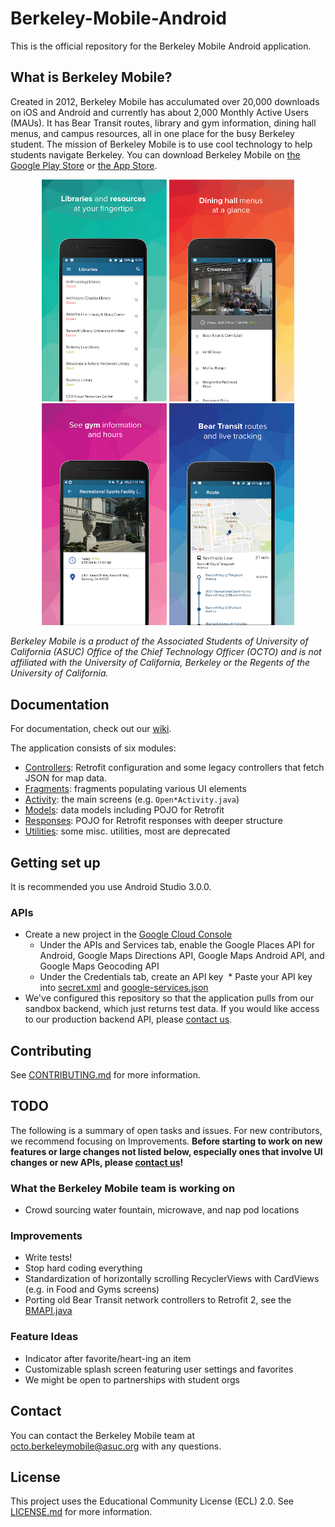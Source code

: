 # Berkeley-Mobile-Android

This is the official repository for the Berkeley Mobile Android application.

## What is Berkeley Mobile?

Created in 2012, Berkeley Mobile has acculumated over 20,000 downloads on iOS and Android and currently has about 2,000 Monthly Active Users (MAUs). It has Bear Transit routes, library and gym information, dining hall menus, and campus resources, all in one place for the busy Berkeley student. The mission of Berkeley Mobile is to use cool technology to help students navigate Berkeley. You can download Berkeley Mobile on [the Google Play Store](https://play.google.com/store/apps/details?id=com.asuc.asucmobile&hl=en_US) or [the App Store](https://itunes.apple.com/us/app/berkeley-mobile/id912243518?mt=8).

<p align="center">
  <img src="/app_preview_images/screen1.png" width="200"/>
  <img src="/app_preview_images/screen2.png" width="200"/>
  <img src="/app_preview_images/screen3.png" width="200"/>
  <img src="/app_preview_images/screen4.png" width="200"/>
</p>

*Berkeley Mobile is a product of the Associated Students of University of California (ASUC) Office of the Chief Technology Officer (OCTO) and is not affiliated with the University of California, Berkeley or the Regents of the University of California.*

## Documentation

For documentation, check out our [wiki](https://github.com/asuc-octo/asuc-android/wiki).

The application consists of six modules:
* [Controllers](app/src/main/java/com/asuc/asucmobile/controllers): Retrofit configuration and some 
legacy controllers that fetch JSON for map data.
* [Fragments](app/src/main/java/com/asuc/asucmobile/fragments): fragments populating various UI elements
* [Activity](app/src/main/java/com/asuc/asucmobile/main): the main screens (e.g. `Open*Activity.java`) 
* [Models](app/src/main/java/com/asuc/asucmobile/models): data models including POJO for Retrofit
* [Responses](app/src/main/java/com/asuc/asucmobile/models/responses): POJO for Retrofit responses with deeper
structure
* [Utilities](app/src/main/java/com/asuc/asucmobile/utilities): some misc. utilities, most are deprecated

## Getting set up

It is recommended you use Android Studio 3.0.0.

### APIs

* Create a new project in the [Google Cloud Console](https://console.cloud.google.com)
  * Under the APIs and Services tab, enable the Google Places API for Android, Google Maps Directions API, Google Maps Android API, and Google Maps Geocoding API
  * Under the Credentials tab, create an API key
  * Paste your API key into [secret.xml](app/src/main/res/values/secret.xml) and [google-services.json](app/google-services.json)
* We've configured this repository so that the application pulls from our sandbox backend, which just returns test data. If you would like access to our production backend API, please [contact us](#contact). 

## Contributing

See [CONTRIBUTING.md](CONTRIBUTING.md) for more information.

## <a name="todo"></a> TODO

The following is a summary of open tasks and issues. For new contributors, we recommend focusing on Improvements. **Before starting to work on new features or large changes not listed below, especially ones that involve UI changes or new APIs, please [contact us](#contact)!**

### What the Berkeley Mobile team is working on

* Crowd sourcing water fountain, microwave, and nap pod locations

### Improvements

* Write tests!
* Stop hard coding everything
* Standardization of horizontally scrolling RecyclerViews with CardViews (e.g. in Food and Gyms screens)
* Porting old Bear Transit network controllers to Retrofit 2, see the [BMAPI.java](app/src/main/java/com/asuc/asucmobile/controllers/BMAPI.java)

### Feature Ideas

* Indicator after favorite/heart-ing an item
* Customizable splash screen featuring user settings and favorites
* We might be open to partnerships with student orgs

## <a name="contact"></a> Contact

You can contact the Berkeley Mobile team at octo.berkeleymobile@asuc.org with any questions.

## License

This project uses the Educational Community License (ECL) 2.0. See [LICENSE.md](LICENSE.md) for more information.
